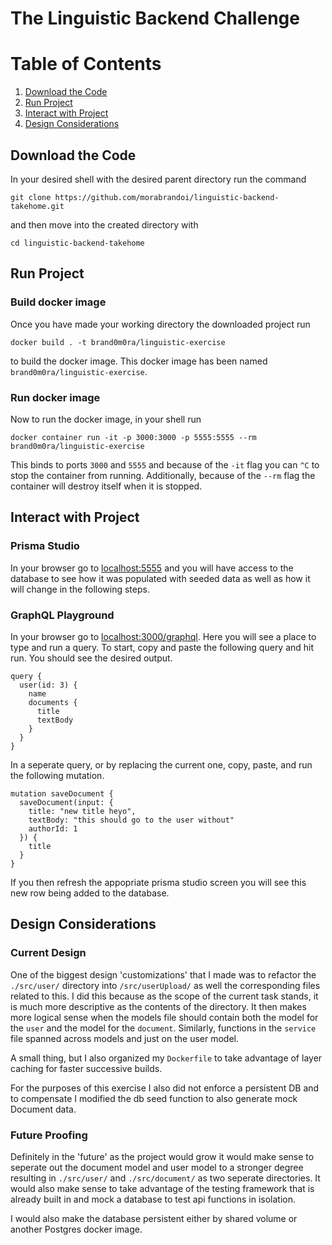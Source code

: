 # The Linguistic Backend Challenge

# Table of Contents
1. [Download the Code](#Download-the-code)
2. [Run Project](#Run-Project)
3. [Interact with Project](#Interact-with-Project)
4. [Design Considerations](#Design-Considerations)


## Download the Code
In your desired shell with the desired parent directory run the command
```
git clone https://github.com/morabrandoi/linguistic-backend-takehome.git
```
and then move into the created directory with
```
cd linguistic-backend-takehome
```

## Run Project
### Build docker image
Once you have made your working directory the downloaded project run
```
docker build . -t brand0m0ra/linguistic-exercise
```
to build the docker image. This docker image has been named
`brand0m0ra/linguistic-exercise`.

### Run docker image
Now to run the docker image, in your shell run
```
docker container run -it -p 3000:3000 -p 5555:5555 --rm brand0m0ra/linguistic-exercise
```
This binds to ports `3000` and `5555` and because of the `-it` flag you can `^C` to stop the container from running. Additionally, because of the `--rm` flag the container will destroy itself when it is stopped.

## Interact with Project
### Prisma Studio
In your browser go to [localhost:5555](http://0.0.0.0:5555/) and you will have access to the database to see how it was populated with seeded data as well as how it will change in the following steps.

### GraphQL Playground
In your browser go to [localhost:3000/graphql](http://0.0.0.0:3000/graphql). Here you will see a place to type and run a query. To start, copy and paste the following query and hit run. You should see the desired output.
```
query {
  user(id: 3) {
    name
    documents {
      title
      textBody
    }
  }
}
```
In a seperate query, or by replacing the current one, copy, paste, and run the following mutation.
```
mutation saveDocument {
  saveDocument(input: {
    title: "new title heyo",
    textBody: "this should go to the user without"
    authorId: 1
  }) {
    title
  }
}
```
If you then refresh the appopriate prisma studio screen you will see this new row being added to the database.

## Design Considerations
### Current Design
One of the biggest design 'customizations' that I made was to refactor the `./src/user/` directory into `/src/userUpload/` as well the corresponding files related to this. I did this because as the scope of the current task stands, it is much more descriptive as the contents of the directory. It then makes more logical sense when the models file should contain both the model for the `user` and the model for the `document`. Similarly, functions in the `service` file spanned across models and just on the user model.

A small thing, but I also organized my `Dockerfile` to take advantage of layer caching for faster successive builds.

For the purposes of this exercise I also did not enforce a persistent DB and to compensate I modified the db seed function to also generate mock Document data.

### Future Proofing
Definitely in the 'future' as the project would grow it would make sense to seperate out the document model and user model to a stronger degree resulting in `./src/user/` and `./src/document/` as two seperate directories. It would also make sense to take advantage of the testing framework that is already built in and mock a database to test api functions in isolation.

I would also make the database persistent either by shared volume or another Postgres docker image.
